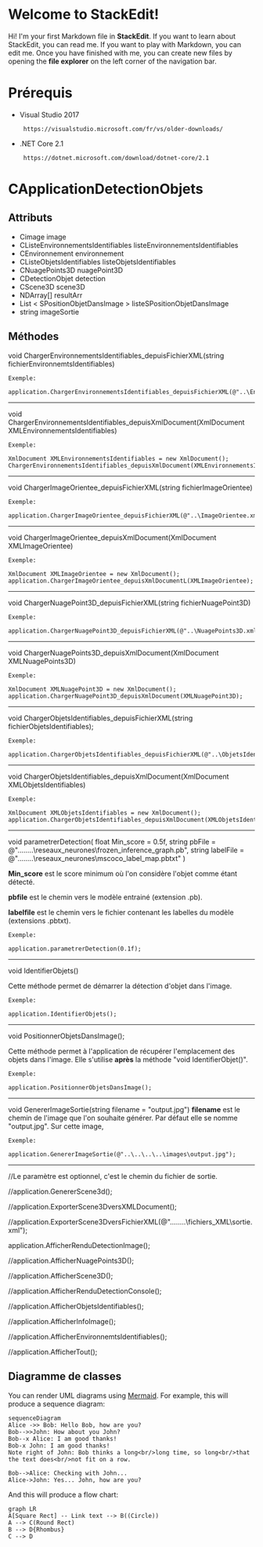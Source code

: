 # Welcome to StackEdit!

Hi! I'm your first Markdown file in **StackEdit**. If you want to learn about StackEdit, you can read me. If you want to play with Markdown, you can edit me. Once you have finished with me, you can create new files by opening the **file explorer** on the left corner of the navigation bar.


# Prérequis

 

 - Visual Studio 2017 
		
		https://visualstudio.microsoft.com/fr/vs/older-downloads/

 - .NET Core 2.1 
 
		https://dotnet.microsoft.com/download/dotnet-core/2.1

# CApplicationDetectionObjets

## Attributs

 - Cimage image
 - CListeEnvironnementsIdentifiables listeEnvironnementsIdentifiables
 - CEnvironnement environnement
 - CListeObjetsIdentifiables listeObjetsIdentifiables
 -  CNuagePoints3D nuagePoint3D
 - CDetectionObjet detection
 - CScene3D scene3D
 - NDArray[] resultArr
 - List < SPositionObjetDansImage > listeSPositionObjetDansImage
 - string imageSortie

## Méthodes


 void ChargerEnvironnementsIdentifiables_depuisFichierXML(string fichierEnvironnemtsIdentifiables)

	Exemple:
	
	application.ChargerEnvironnementsIdentifiables_depuisFichierXML(@"..\EnvironnementsIdentifiables.xml");
---
void ChargerEnvironnementsIdentifiables_depuisXmlDocument(XmlDocument XMLEnvironnementsIdentifiables)

	Exemple:
	
	XmlDocument XMLEnvironnementsIdentifiables = new XmlDocument();
	ChargerEnvironnementsIdentifiables_depuisXmlDocument(XMLEnvironnementsIdentifiables);
---
void ChargerImageOrientee_depuisFichierXML(string fichierImageOrientee)

	Exemple:
	
	application.ChargerImageOrientee_depuisFichierXML(@"..\ImageOrientee.xml");
---
void ChargerImageOrientee_depuisXmlDocument(XmlDocument XMLImageOrientee)

	Exemple:
	
	XmlDocument XMLImageOrientee = new XmlDocument();
	application.ChargerImageOrientee_depuisXmlDocumentL(XMLImageOrientee);
---   

void ChargerNuagePoint3D_depuisFichierXML(string fichierNuagePoint3D)

	Exemple:
	
	application.ChargerNuagePoint3D_depuisFichierXML(@"..\NuagePoints3D.xml");
---   
void ChargerNuagePoints3D_depuisXmlDocument(XmlDocument XMLNuagePoints3D)

	Exemple:
	
	XmlDocument XMLNuagePoint3D = new XmlDocument();
	application.ChargerNuagePoint3D_depuisXmlDocument(XMLNuagePoint3D);
---   
void ChargerObjetsIdentifiables_depuisFichierXML(string fichierObjetsIdentifiables);
	
	Exemple:
	
	application.ChargerObjetsIdentifiables_depuisFichierXML(@"..\ObjetsIdentifiables.xml");
---   
void ChargerObjetsIdentifiables_depuisXmlDocument(XmlDocument XMLObjetsIdentifiables)
	
	Exemple:
	
	XmlDocument XMLObjetsIdentifiables = new XmlDocument();
	application.ChargerObjetsIdentifiables_depuisXmlDocument(XMLObjetsIdentifiables);
---   
void parametrerDetection(
 float Min_score = 0.5f, 
string pbFile = @"..\..\..\..\reseaux_neurones\frozen_inference_graph.pb",
string labelFile = @"..\..\..\..\reseaux_neurones\mscoco_label_map.pbtxt"
)

**Min_score** est le score minimum où l'on considère l'objet comme étant détecté.

**pbfile** est le chemin vers le modèle entrainé (extension .pb).

**labelfile** est le chemin vers le fichier contenant les labelles du modèle (extensions .pbtxt).

	Exemple:
	
	application.parametrerDetection(0.1f);
---   
void IdentifierObjets()

Cette méthode permet de démarrer la détection d'objet dans l'image.
 
	Exemple:
	
	application.IdentifierObjets();
---   
void PositionnerObjetsDansImage();

Cette méthode permet à l'application de récupérer l'emplacement des objets dans l'image.
Elle s'utilise **après** la méthode "void IdentifierObjet()".
	
	Exemple:
	
	application.PositionnerObjetsDansImage();
---   
void GenererImageSortie(string filename = "output.jpg")
**filename** est le chemin de l'image que l'on souhaite générer. Par défaut elle se nomme "output.jpg".
Sur cette image,   

	Exemple:
	
	application.GenererImageSortie(@"..\..\..\..\images\output.jpg");
---   
//Le paramètre est optionnel, c'est le chemin du fichier de sortie.

//application.GenererScene3d();

//application.ExporterScene3DversXMLDocument();

//application.ExporterScene3DversFichierXML(@"..\..\..\..\fichiers_XML\sortie.xml");

application.AfficherRenduDetectionImage();

//application.AfficherNuagePoints3D();

//application.AfficherScene3D();

//application.AfficherRenduDetectionConsole();

//application.AfficherObjetsIdentifiables();

//application.AfficherInfoImage();

//application.AfficherEnvironnemtsIdentifiables();

//application.AfficherTout();



## Diagramme de classes

You can render UML diagrams using [Mermaid](https://mermaidjs.github.io/). For example, this will produce a sequence diagram:

```mermaid
sequenceDiagram
Alice ->> Bob: Hello Bob, how are you?
Bob-->>John: How about you John?
Bob--x Alice: I am good thanks!
Bob-x John: I am good thanks!
Note right of John: Bob thinks a long<br/>long time, so long<br/>that the text does<br/>not fit on a row.

Bob-->Alice: Checking with John...
Alice->John: Yes... John, how are you?
```

And this will produce a flow chart:

```mermaid
graph LR
A[Square Rect] -- Link text --> B((Circle))
A --> C(Round Rect)
B --> D{Rhombus}
C --> D
```

